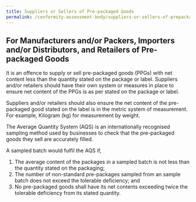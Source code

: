 ```yaml
---
title: Suppliers or Sellers of Pre-packaged Goods
permalink: /conformity-assessment-body/suppliers-or-sellers-of-prepackaged-goods
---
```

## For Manufacturers and/or Packers, Importers and/or Distributors, and Retailers of Pre-packaged Goods 

It is an offence to supply or sell pre-packaged goods (PPGs) with net content less than the quantity stated on the package or label. Suppliers and/or retailers should have their own system or measures in place to ensure net content of the PPGs is as per stated on the package or label.

Suppliers and/or retailers should also ensure the net content of the pre-packaged good stated on the label is in the metric system of measurement. For example, Kilogram (kg) for measurement by weight.

The Average Quantity System (AQS) is an internationally recognised sampling method used by businesses to check that the pre-packaged goods they sell are accurately filled.

A sampled batch would fulfil the AQS if,

1. The average content of the packages in a sampled batch is not less than the quantity stated on the packaging;
2. The number of non-standard pre-packages sampled from an sample batch does not exceed the tolerable deficiency; and
3. No pre-packaged goods shall have its net contents exceeding twice the tolerable deficiency from its stated quantity.
